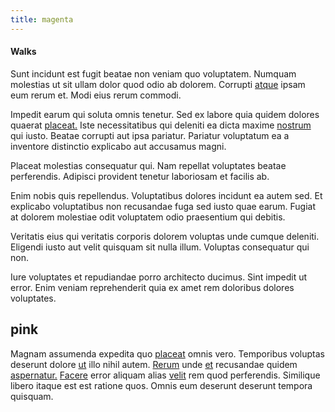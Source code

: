 ```yaml
---
title: magenta
---
```


#### Walks

Sunt incidunt est fugit beatae non veniam quo voluptatem. Numquam molestias ut sit ullam dolor quod odio ab dolorem. Corrupti [atque](/eos/metrics.md) ipsam eum rerum et. Modi eius rerum commodi.

Impedit earum qui soluta omnis tenetur. Sed ex labore quia quidem dolores quaerat [placeat.](/facere/temporibus/consequatur/qui/multi_byte_cross_platform_green.md) Iste necessitatibus qui deleniti ea dicta maxime [nostrum](/facere/temporibus/consequatur/qui/path_crossroad_refined_soft_table.md) qui iusto. Beatae corrupti aut ipsa pariatur. Pariatur voluptatum ea a inventore distinctio explicabo aut accusamus magni.

Placeat molestias consequatur qui. Nam repellat voluptates beatae perferendis. Adipisci provident tenetur laboriosam et facilis ab.

Enim nobis quis repellendus. Voluptatibus dolores incidunt ea autem sed. Et explicabo voluptatibus non recusandae fuga sed iusto quae earum. Fugiat at dolorem molestiae odit voluptatem odio praesentium qui debitis.

Veritatis eius qui veritatis corporis dolorem voluptas unde cumque deleniti. Eligendi iusto aut velit quisquam sit nulla illum. Voluptas consequatur qui non.

Iure voluptates et repudiandae porro architecto ducimus. Sint impedit ut error. Enim veniam reprehenderit quia ex amet rem doloribus dolores voluptates.

## pink

Magnam assumenda expedita quo [placeat](/earum/quia/marketing_park.md) omnis vero. Temporibus voluptas deserunt dolore [ut](/eos/libero/new_jersey_utilize.md) illo nihil autem. [Rerum](/facere/temporibus/adipisci/molestias/withdrawal.md) unde [et](/eos/libero/eveniet/personal_loan_account.md) recusandae quidem [aspernatur.](/eos/libero/new_jersey_utilize.md) [Facere](/facere/temporibus/adipisci/dot_com_infrastructure_microchip.md) error aliquam alias [velit](/dolore/nemo/green.md) rem quod perferendis. Similique libero itaque est est ratione quos. Omnis eum deserunt deserunt tempora quisquam.
